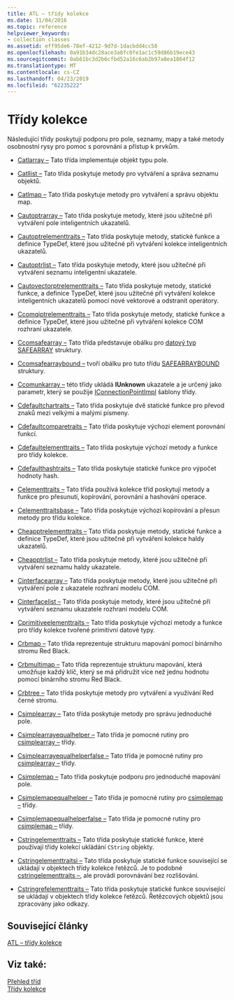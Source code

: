 ```yaml
---
title: ATL – třídy kolekce
ms.date: 11/04/2016
ms.topic: reference
helpviewer_keywords:
- collection classes
ms.assetid: eff95de6-78ef-4212-9d7d-1dacbdd4cc58
ms.openlocfilehash: 0a91b34dc28ace3a8fc0fe1ac1c59d86b19ece43
ms.sourcegitcommit: 0ab61bc3d2b6cfbd52a16c6ab2b97a8ea1864f12
ms.translationtype: MT
ms.contentlocale: cs-CZ
ms.lasthandoff: 04/23/2019
ms.locfileid: "62235222"
---
```

# <a name="collection-classes"></a>Třídy kolekce

Následující třídy poskytují podporu pro pole, seznamy, mapy a také metody osobnostní rysy pro pomoc s porovnání a přístup k prvkům.

- [Catlarray –](../atl/reference/catlarray-class.md) Tato třída implementuje objekt typu pole.

- [Catllist –](../atl/reference/catllist-class.md) Tato třída poskytuje metody pro vytváření a správa seznamu objektů.

- [Catlmap –](../atl/reference/catlmap-class.md) Tato třída poskytuje metody pro vytváření a správu objektu map.

- [Cautoptrarray –](../atl/reference/cautoptrarray-class.md) Tato třída poskytuje metody, které jsou užitečné při vytváření pole inteligentních ukazatelů.

- [Cautoptrelementtraits –](../atl/reference/cautoptrelementtraits-class.md) Tato třída poskytuje metody, statické funkce a definice TypeDef, které jsou užitečné při vytváření kolekce inteligentních ukazatelů.

- [Cautoptrlist –](../atl/reference/cautoptrlist-class.md) Tato třída poskytuje metody, které jsou užitečné při vytváření seznamu inteligentní ukazatele.

- [Cautovectorptrelementtraits –](../atl/reference/cautovectorptrelementtraits-class.md) Tato třída poskytuje metody, statické funkce, a definice TypeDef, které jsou užitečné při vytváření kolekce inteligentních ukazatelů pomocí nové vektorové a odstranit operátory.

- [Ccomqiptrelementtraits –](../atl/reference/ccomqiptrelementtraits-class.md) Tato třída poskytuje metody, statické funkce a definice TypeDef, které jsou užitečné při vytváření kolekce COM rozhraní ukazatele.

- [Ccomsafearray –](../atl/reference/ccomsafearray-class.md) Tato třída představuje obálku pro [datový typ SAFEARRAY](/windows/desktop/api/oaidl/ns-oaidl-tagsafearray) struktury.

- [Ccomsafearraybound –](../atl/reference/ccomsafearraybound-class.md) tvoří obálku pro tuto třídu [SAFEARRAYBOUND](/windows/desktop/api/oaidl/ns-oaidl-tagsafearraybound) struktury.

- [Ccomunkarray –](../atl/reference/ccomunkarray-class.md) této třídy ukládá **IUnknown** ukazatele a je určený jako parametr, který se použije [IConnectionPointImpl](../atl/reference/iconnectionpointimpl-class.md) šablony třídy.

- [Cdefaultchartraits –](../atl/reference/cdefaultchartraits-class.md) Tato třída poskytuje dvě statické funkce pro převod znaků mezi velkými a malými písmeny.

- [Cdefaultcomparetraits –](../atl/reference/cdefaultcomparetraits-class.md) Tato třída poskytuje výchozí element porovnání funkcí.

- [Cdefaultelementtraits –](../atl/reference/cdefaultelementtraits-class.md) Tato třída poskytuje výchozí metody a funkce pro třídy kolekce.

- [Cdefaulthashtraits –](../atl/reference/cdefaulthashtraits-class.md) Tato třída poskytuje statické funkce pro výpočet hodnoty hash.

- [Celementtraits –](../atl/reference/celementtraits-class.md) Tato třída používá kolekce tříd poskytují metody a funkce pro přesunutí, kopírování, porovnání a hashování operace.

- [Celementtraitsbase –](../atl/reference/celementtraitsbase-class.md) Tato třída poskytuje výchozí kopírování a přesun metody pro třídu kolekce.

- [Cheapptrelementtraits –](../atl/reference/cheapptrelementtraits-class.md) Tato třída poskytuje metody, statické funkce a definice TypeDef, které jsou užitečné při vytváření kolekce haldy ukazatelů.

- [Cheapptrlist –](../atl/reference/cheapptrlist-class.md) Tato třída poskytuje metody, které jsou užitečné při vytváření seznamu haldy ukazatele.

- [Cinterfacearray –](../atl/reference/cinterfacearray-class.md) Tato třída poskytuje metody, které jsou užitečné při vytváření pole z ukazatele rozhraní modelu COM.

- [Cinterfacelist –](../atl/reference/cinterfacelist-class.md) Tato třída poskytuje metody, které jsou užitečné při vytváření seznamu ukazatele rozhraní modelu COM.

- [Cprimitiveelementtraits –](../atl/reference/cprimitiveelementtraits-class.md) Tato třída poskytuje výchozí metody a funkce pro třídy kolekce tvořené primitivní datové typy.

- [Crbmap –](../atl/reference/crbmap-class.md) Tato třída reprezentuje strukturu mapování pomocí binárního stromu Red Black.

- [Crbmultimap –](../atl/reference/crbmultimap-class.md) Tato třída reprezentuje strukturu mapování, která umožňuje každý klíč, který se má přidružit více než jednu hodnotu pomocí binárního stromu Red Black.

- [Crbtree –](../atl/reference/crbtree-class.md) Tato třída poskytuje metody pro vytváření a využívání Red černé stromu.

- [Csimplearray –](../atl/reference/csimplearray-class.md) Tato třída poskytuje metody pro správu jednoduché pole.

- [Csimplearrayequalhelper –](../atl/reference/csimplearrayequalhelper-class.md) Tato třída je pomocné rutiny pro [csimplearray –](../atl/reference/csimplearray-class.md) třídy.

- [Csimplearrayequalhelperfalse –](../atl/reference/csimplearrayequalhelperfalse-class.md) Tato třída je pomocné rutiny pro [csimplearray –](../atl/reference/csimplearray-class.md) třídy.

- [Csimplemap –](../atl/reference/csimplemap-class.md) Tato třída poskytuje podporu pro jednoduché mapování pole.

- [Csimplemapequalhelper –](../atl/reference/csimplemapequalhelper-class.md) Tato třída je pomocné rutiny pro [csimplemap –](../atl/reference/csimplemap-class.md) třídy.

- [Csimplemapequalhelperfalse –](../atl/reference/csimplemapequalhelperfalse-class.md) Tato třída je pomocné rutiny pro [csimplemap –](../atl/reference/csimplemap-class.md) třídy.

- [Cstringelementtraits –](../atl/reference/cstringelementtraits-class.md) Tato třída poskytuje statické funkce, které používají třídy kolekcí ukládání `CString` objekty.

- [Cstringelementtraitsi –](../atl/reference/cstringelementtraitsi-class.md) Tato třída poskytuje statické funkce související se ukládají v objektech třídy kolekce řetězců. Je to podobné [cstringelementtraits –](../atl/reference/cstringelementtraits-class.md), ale provádí porovnávání bez rozlišování.

- [Cstringrefelementtraits –](../atl/reference/cstringrefelementtraits-class.md) Tato třída poskytuje statické funkce související se ukládají v objektech třídy kolekce řetězců. Řetězcových objektů jsou zpracovány jako odkazy.

## <a name="related-articles"></a>Související články

[ATL – třídy kolekce](../atl/atl-collection-classes.md)

## <a name="see-also"></a>Viz také:

[Přehled tříd](../atl/atl-class-overview.md)<br/>
[Třídy kolekce](../atl/atl-collection-classes.md)
